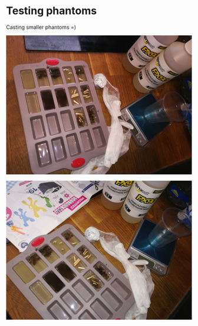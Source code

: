 # Testing phantoms

Casting smaller phantoms =)

![](/include/phantoms/IMG_20180324_160024.jpg)

![](/include/phantoms/IMG_20180324_160126.jpg)
